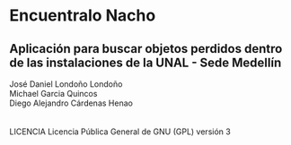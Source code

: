 # Encuentralo Nacho
## Aplicación para buscar objetos perdidos dentro de las instalaciones de la UNAL - Sede Medellín

José Daniel Londoño Londoño <br>
Michael Garcia Quincos <br>
Diego Alejandro Cárdenas Henao<br>
<br>
<br>
LICENCIA Licencia Pública General de GNU (GPL) versión 3

